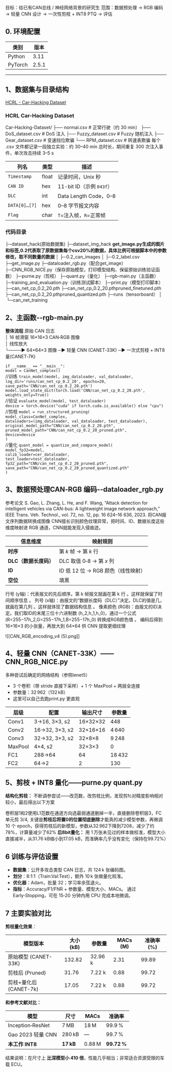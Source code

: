 
目标：给已有CAN总线 / 神经网络背景的研究生
范围：数据预处理 → RGB 编码 → 轻量 CNN 设计 → 一次性剪枝 + INT8 PTQ → 评估  
## 0. 环境配置

| 类别      | 版本                                                                                         |
| ------- | ------------------------------------------------------------------------------------------ |
| Python  | 3.11                                                                                       |
| PyTorch | 2.5.1                                                                                      |

---

## 1、数据集与目录结构
[HCRL - Car-Hacking Dataset](https://ocslab.hksecurity.net/Datasets/car-hacking-dataset)
### HCRL Car-Hacking Dataset 
Car-Hacking-Dataset/
├── normal.csv                  # 正常行驶（约 30 min）
├── DoS_dataset.csv             # DoS 注入
├── Fuzzy_dataset.csv           # Fuzzy 随机注入
├── Gear_dataset.csv            # 变速挡位欺骗
└── RPM_dataset.csv             # 转速表欺骗
每个 .csv 文件都记录一段独立实验：约 30–40 min 总时长，期间重复 300 次注入事件，单次攻击持续 3–5 s

| 列名            | 类型    | 描述                   |
| ------------- | ----- | -------------------- |
| `Timestamp`   | float | 记录时间，Unix 秒          |
| `CAN ID`      | hex   | 11-bit ID（示例 `043f`） |
| `DLC`         | int   | Data Length Code，0–8 |
| `DATA[0]…[7]` | hex   | 0–8 字节报文内容           |
| `Flag`        | char  | `T`=注入帧，`R`=正常帧      |

### 代码目录
├─dataset_hack(原始数据集)
├─dataset_img_hack
**get_image.py生成的图片和标签,0.2代表取了原数据集每个csv20%的数据，具体比例可根据脚本中的参数修改，取不同数量的数据**
│  ├─0.2_can_images
│  ├─0.2_label.csv
├─get_image.py
├─dataloader_rgb.py（配合get_image）
├─CNN_RGB_NICE.py（保存原始模型，打印模型结构、保留原始训练验证函数）
├─purne.py（剪枝）
├─quant.py（量化）
├─rgb-main.py（主函数）
├─training_and_evaluation.py（训练测试脚本）
├─print.py（模型打印脚本）
├─can_net_cp_0.2_20.pth
├─can_net_cp_0.2_20.pthpruned_finetuned.pth
├─can_net_cp_0.2_20.pthpruned_quantized.pth
├─runs（tensorboard）
│  └─can_net_training
## 2、主函数--rgb-main.py
**整体流程**
原始 CAN 日志                                            
        │ 16 帧滑窗
16×16×3 CAN‑RGB 图像               
        │ 线性放大                            
        └────► 64×64×3 图像 ─► 轻量 CNN (CANET‑33K) ─► 一次式剪枝 + INT8 量(CANET‑7K) 

`if __name__ == "__main__":`  
    `model = CanNet_complex()`  
	//训练
    `train_model(model, img_dataloader, val_dataloader, log_dir='runs/can_net_cp_0.2_20', epochs=20, save_path='CNN/can_net_cp_0.2_20.pth')`  
    `model.load_state_dict(torch.load('CNN/can_net_cp_0.2_20.pth', weights_only=True))`  
    //验证
    `evaluate_model(model, test_dataloader)`  
    `device = torch.device("cuda" if torch.cuda.is_available() else "cpu")`  
	  //剪枝
    `model = run_structured_pruning(`  
        `model_class=CanNet_complex,`  
        `dataloaders=(img_dataloader, val_dataloader, test_dataloader),`  
        `original_model_path="CNN/can_net_cp_0.2_20.pth",`  
        `pruned_model_path="CNN/can_net_cp_0.2_20_pruned.pth",`  
        `device=device`  
    `)`  
	  //量化
    `quant_model = quantize_and_compare_model(`  
        `model_fp32=model,`  
        `calib_loader=cer_dataloader,`  
        `test_loader=test_dataloader,`  
        `fp32_path="CNN/can_net_cp_0.2_20_pruned.pth",`  
        `save_path="CNN/can_net_cp_0.2_20_pruned_quantized.pth"`  
    `)`
## 3、数据预处理CAN‑RGB 编码--dataloader_rgb.py
参考论文
S. Gao, L. Zhang, L. He, and F. Wang, “Attack detection for intelligent vehicles via CAN-bus: A lightweight image network approach,” IEEE Trans. Veh. Technol., vol. 72, no. 12, pp. 16 624–16 636, 2023.
将CAN报文序列数据转换成图像
CNN擅长识别颜色纹理异常，把时间、ID、数据长度这些维度映射进 RGB 通道，CNN就能发现入侵痕迹。

| 信息维度           | 映射规则                     |
| -------------- | ------------------------ |
| **时序**         | 第 _k_ 帧 → 第 _k_ 行        |
| **DLC（数据长度码）** | DLC 取值 0‑8 → 第 _x_ 列     |
| **ID**         | ID 低 12 位 → RGB 颜色（线性映射） |
| **空位**         | 填黑                       |
行号 (y轴)：代表报文的先后顺序。第 k 帧报文就画在第 k 行 。这样就保留了时间顺序信息 。
列号 (x轴)：由报文的“数据长度码（DLC）”决定。DLC的值是几，就画在第几列 。这样就体现了数据结构信息 。
像素颜色 (RGB)：由报文的ID决定。我们取ID的末尾三位十六进制数 (h_2,h_1,h_0)，通过一个公式 (R=255−17h_2,G=255−17h_1,B=255−17h_0) 转换成RGB颜色值 。
编码后得到 16×16×3 的小张量，再放大到 64×64 供 CNN 提取更细纹理

![[CAN_RGB_encoding_v4 (5).png]]

## 4、轻量 CNN（CANET‑33K）——CNN_RGB_NICE.py
多种尝试后确定的网络结构（参照lenet5）
- 3 个卷积（带 stride 直接下采样）+ 1 个 MaxPool + 两层全连接
- 参数量：32 962（132 kB）
- 这里可以自己去跑print.py 更直观

|层级|配置|输出尺寸|参数量|
|---|---|---|---|
|Conv1|3→16, 3×3, s2|16×32×32|448|
|Conv2|16→32, 3×3, s2|32×16×16|4 640|
|Conv3|32→32, 3×3, s2|32×8×8|9 248|
|MaxPool|4×4, s2|32×3×3|0|
|FC1|288→64|64|18 432|
|FC2|64→2|2|130|
## 5、剪枝 + INT8 量化——purne.py quant.py
**结构化剪枝：**
不断调参尝试——改范数，改剪枝比例，发现剪fc对精度影响相对较小，最后得出以下方案

卷积层1和2使用L1范数在通道方向选最弱通道删掉一半，直接删除卷积层3，FC 单元剪 3/4,
关键是**剪枝后将置0的位置彻底删除**才能真的减少模型参数，再微调 10 个 epoch，获得剪枝后的新模型，参数从32 962下降到7208，减少了约78%，计算量减少了62%
**后8bit量化：**
用 1 万张未见过的样本做校准，模型大小直接减半，从31.76 kB缩小到17.05 kB，而准确率几乎没有变化（保持在99.72%）

## 6 训练与评估设置

- **数据集**：公开多攻击类型 CAN 日志，共 124 k 张编码图。
- **划分**：8:1:1（Train:Val:Test），额外 10 k 张做量化校准。
- **优化器**：Adam，批量 32；学习率余弦退火。
- **指标**：Accuracy/F1/FNR + 参数量、模型大小、MACs。
通过 Early‑Stopping，可在 15‑20 分钟内用 CPU 完成本地微调。

## 7 主要实验对比

**剪枝量化效果**：

| 模型版本              | 大小 (kB) | 参数量     | MACs (M) | 准确率 (%) |
| ----------------- | ------- | ------- | -------- | ------- |
| 原始模型 (CANET-33K)  | 132.82  | 32.96 k | 2.31     | 99.89   |
| 剪枝后 (Pruned)      | 31.76   | 7.22 k  | 0.88     | 99.72   |
| 剪枝+量化后 (CANET-7k) | 17.05   | 7.22 k  | 0.88     | 99.72   |
**和参考文献对比：**

|模型|尺寸|MACs|准确率|
|---|---|---|---|
|Inception‑ResNet|7 MB|18 M|99.9 %|
|Gao 2023 轻量 CNN|280 kB|—|99.7 %|
|**本工作 INT8**|**17 kB**|0.88 M|**99.72 %**|
结果说明：在尺寸上 **比深模型小 410 倍**，性能几乎相当；非常适合资源受限的车载 ECU。
